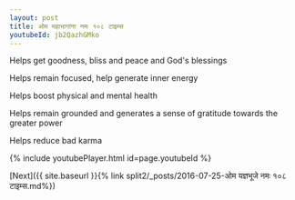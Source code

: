 ```yaml
---
layout: post
title: ओम महाभागांना नमः १०८ टाइम्स
youtubeId: jb2QazhGMko
---
```

 
 
Helps get goodness, bliss and peace and God's blessings
 
Helps remain focused, help generate inner energy 
 
Helps boost physical and mental health 
 
Helps remain grounded and generates a sense of gratitude towards the greater power 
 
Helps reduce bad karma
 
 
 
 


{% include youtubePlayer.html id=page.youtubeId %}
 
[Next]({{ site.baseurl }}{% link  split2/_posts/2016-07-25-ओम यज्ञभूजे नमः १०८ टाइम्स.md%})
 
